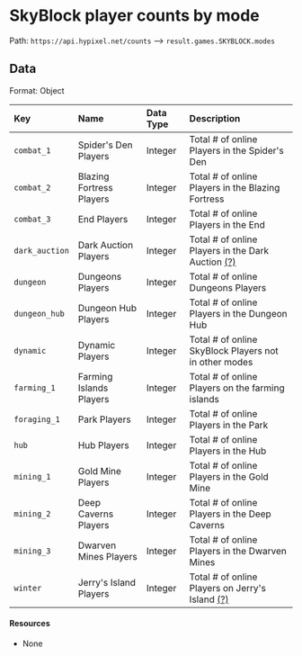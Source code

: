 # SkyBlock player counts by mode
Path: `https://api.hypixel.net/counts` --> `result.games.SKYBLOCK.modes`

## Data
Format: Object

|Key|Name|Data Type|Description|
|:-|:-|:-|:-|
|`combat_1`|Spider's Den Players|Integer|Total # of online Players in the Spider's Den|
|`combat_2`|Blazing Fortress Players|Integer|Total # of online Players in the Blazing Fortress|
|`combat_3`|End Players|Integer|Total # of online Players in the End|
|`dark_auction`|Dark Auction Players|Integer|Total # of online Players in the Dark Auction [(?)](https://github.com/HypixelCommunity/Hypixel-Api-Documentation/issues/4)|
|`dungeon`|Dungeons Players|Integer|Total # of online Dungeons Players|
|`dungeon_hub`|Dungeon Hub Players|Integer|Total # of online Players in the Dungeon Hub|
|`dynamic`|Dynamic Players|Integer|Total # of online SkyBlock Players not in other modes|
|`farming_1`|Farming Islands Players|Integer|Total # of online Players on the farming islands|
|`foraging_1`|Park Players|Integer|Total # of online Players in the Park|
|`hub`|Hub Players|Integer|Total # of online Players in the Hub|
|`mining_1`|Gold Mine Players|Integer|Total # of online Players in the Gold Mine|
|`mining_2`|Deep Caverns Players|Integer|Total # of online Players in the Deep Caverns|
|`mining_3`|Dwarven Mines Players|Integer|Total # of online Players in the Dwarven Mines|
|`winter`|Jerry's Island Players|Integer|Total # of online Players on Jerry's Island [(?)](https://github.com/HypixelCommunity/Hypixel-Api-Documentation/issues/4)|

#### Resources
- None